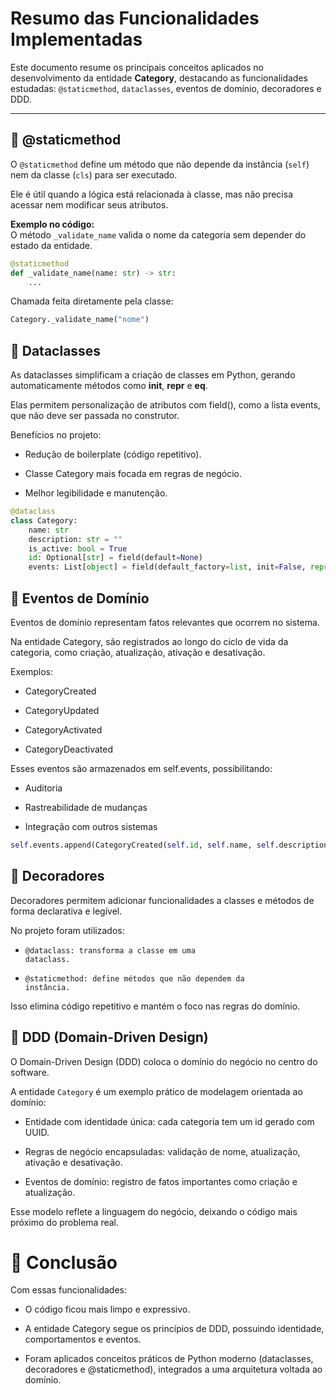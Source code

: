 # Resumo das Funcionalidades Implementadas

Este documento resume os principais conceitos aplicados no desenvolvimento da entidade **Category**, destacando as funcionalidades estudadas: `@staticmethod`, `dataclasses`, eventos de domínio, decoradores e DDD.

---

## 🔹 @staticmethod

O `@staticmethod` define um método que não depende da instância (`self`) nem da classe (`cls`) para ser executado.  

Ele é útil quando a lógica está relacionada à classe, mas não precisa acessar nem modificar seus atributos.  

**Exemplo no código:**  
O método `_validate_name` valida o nome da categoria sem depender do estado da entidade.

```python
@staticmethod
def _validate_name(name: str) -> str:
    ...
```

Chamada feita diretamente pela classe:

```python
Category._validate_name("nome")
```

## 🔹 Dataclasses

As dataclasses simplificam a criação de classes em Python, gerando automaticamente métodos como __init__, __repr__ e __eq__.

Elas permitem personalização de atributos com field(), como a lista events, que não deve ser passada no construtor.

Benefícios no projeto:

- Redução de boilerplate (código repetitivo).

- Classe Category mais focada em regras de negócio.

- Melhor legibilidade e manutenção.

```python
@dataclass
class Category:
    name: str
    description: str = ""
    is_active: bool = True
    id: Optional[str] = field(default=None)
    events: List[object] = field(default_factory=list, init=False, repr=False)

```

## 🔹 Eventos de Domínio

Eventos de domínio representam fatos relevantes que ocorrem no sistema.

Na entidade Category, são registrados ao longo do ciclo de vida da categoria, como criação, atualização, ativação e desativação.

Exemplos:

- CategoryCreated

- CategoryUpdated

- CategoryActivated

- CategoryDeactivated

Esses eventos são armazenados em self.events, possibilitando:

- Auditoria

- Rastreabilidade de mudanças

- Integração com outros sistemas

```python
self.events.append(CategoryCreated(self.id, self.name, self.description, self.is_active))

```

## 🔹 Decoradores

Decoradores permitem adicionar funcionalidades a classes e métodos de forma declarativa e legível.

No projeto foram utilizados:

- <code>@dataclass: transforma a classe em uma dataclass.</code>

- <code>@staticmethod: define métodos que não dependem da instância.</code>

Isso elimina código repetitivo e mantém o foco nas regras do domínio.

## 🔹 DDD (Domain-Driven Design)

O Domain-Driven Design (DDD) coloca o domínio do negócio no centro do software.

A entidade <code>Category</code> é um exemplo prático de modelagem orientada ao domínio:

- Entidade com identidade única: cada categoria tem um id gerado com UUID.

- Regras de negócio encapsuladas: validação de nome, atualização, ativação e desativação.

- Eventos de domínio: registro de fatos importantes como criação e atualização.

Esse modelo reflete a linguagem do negócio, deixando o código mais próximo do problema real.

# 📌 Conclusão

Com essas funcionalidades:

- O código ficou mais limpo e expressivo.

- A entidade Category segue os princípios de DDD, possuindo identidade, comportamentos e eventos.

- Foram aplicados conceitos práticos de Python moderno (dataclasses, decoradores e @staticmethod), integrados a uma arquitetura voltada ao domínio.